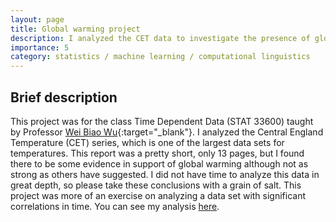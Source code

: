 ```yaml
---
layout: page
title: Global warming project
description: I analyzed the CET data to investigate the presence of global warming.
importance: 5
category: statistics / machine learning / computational linguistics
---
```


## Brief description

This project was for the class Time Dependent Data (STAT 33600) taught by Professor [Wei Biao Wu](https://www.stat.uchicago.edu/~wbwu/){:target="\_blank"}. I analyzed the Central England Temperature (CET) series, which is one of the largest data sets for temperatures. This report was a pretty short, only 13 pages, but I found there to be some evidence in support of global warming although not as strong as others have suggested. I did not have time to analyze this data in great depth, so please take these conclusions with a grain of salt. This project was more of an exercise on analyzing a data set with significant correlations in time. You can see my analysis <a href= "{{ '/assets/pdf/191203_globalwarming-project.pdf' | relative_url }}">here</a>. 